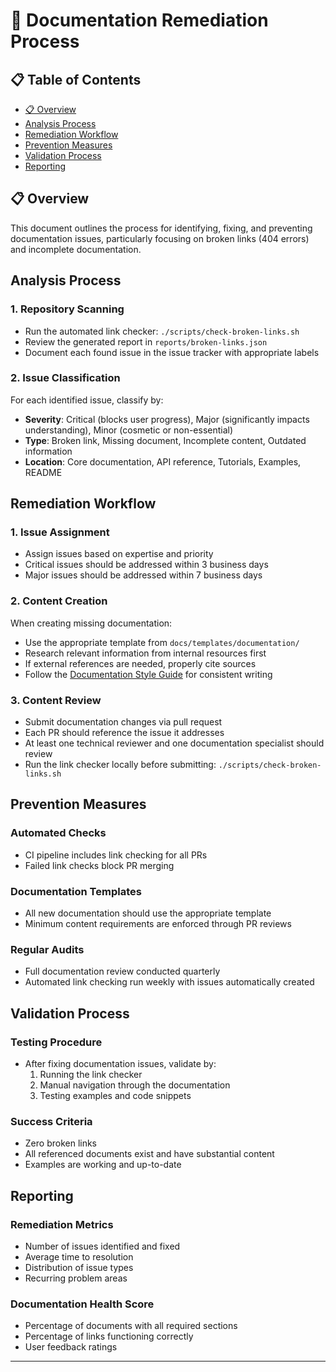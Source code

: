 # 📄 Documentation Remediation Process

## 📋 Table of Contents

- [📋 Overview](#overview)
- [Analysis Process](#analysis-process)
- [Remediation Workflow](#remediation-workflow)
- [Prevention Measures](#prevention-measures)
- [Validation Process](#validation-process)
- [Reporting](#reporting)


## 📋 Overview
This document outlines the process for identifying, fixing, and preventing documentation issues, particularly focusing on broken links (404 errors) and incomplete documentation.

## Analysis Process

### 1. Repository Scanning
- Run the automated link checker: `./scripts/check-broken-links.sh`
- Review the generated report in `reports/broken-links.json`
- Document each found issue in the issue tracker with appropriate labels

### 2. Issue Classification
For each identified issue, classify by:
- **Severity**: Critical (blocks user progress), Major (significantly impacts understanding), Minor (cosmetic or non-essential)
- **Type**: Broken link, Missing document, Incomplete content, Outdated information
- **Location**: Core documentation, API reference, Tutorials, Examples, README

## Remediation Workflow

### 1. Issue Assignment
- Assign issues based on expertise and priority
- Critical issues should be addressed within 3 business days
- Major issues should be addressed within 7 business days

### 2. Content Creation
When creating missing documentation:
- Use the appropriate template from `docs/templates/documentation/`
- Research relevant information from internal resources first
- If external references are needed, properly cite sources
- Follow the [Documentation Style Guide](../documentation-style-guide.md) for consistent writing

### 3. Content Review
- Submit documentation changes via pull request
- Each PR should reference the issue it addresses
- At least one technical reviewer and one documentation specialist should review
- Run the link checker locally before submitting: `./scripts/check-broken-links.sh`

## Prevention Measures

### Automated Checks
- CI pipeline includes link checking for all PRs
- Failed link checks block PR merging

### Documentation Templates
- All new documentation should use the appropriate template
- Minimum content requirements are enforced through PR reviews

### Regular Audits
- Full documentation review conducted quarterly
- Automated link checking run weekly with issues automatically created

## Validation Process

### Testing Procedure
- After fixing documentation issues, validate by:
  1. Running the link checker
  2. Manual navigation through the documentation
  3. Testing examples and code snippets

### Success Criteria
- Zero broken links
- All referenced documents exist and have substantial content
- Examples are working and up-to-date

## Reporting

### Remediation Metrics
- Number of issues identified and fixed
- Average time to resolution
- Distribution of issue types
- Recurring problem areas

### Documentation Health Score
- Percentage of documents with all required sections
- Percentage of links functioning correctly
- User feedback ratings

---




